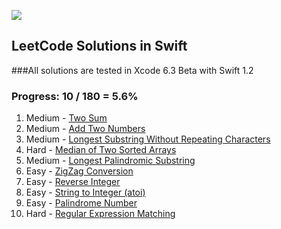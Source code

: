 ![](http://swiftlang.eu/swift.png)


## LeetCode Solutions in Swift
###All solutions are tested in Xcode 6.3 Beta with Swift 1.2
### Progress: 10 / 180 = 5.6%

1. Medium - [Two Sum](https://oj.leetcode.com/problems/two-sum/) 
2. Medium - [Add Two Numbers](https://oj.leetcode.com/problems/add-two-numbers/) 
3. Medium - [Longest Substring Without Repeating Characters ](https://oj.leetcode.com/problems/longest-substring-without-repeating-characters/)
4. Hard - [Median of Two Sorted Arrays](https://oj.leetcode.com/problems/median-of-two-sorted-arrays/)
5. Medium - [Longest Palindromic Substring](https://oj.leetcode.com/problems/longest-palindromic-substring/)
6. Easy - [ZigZag Conversion](https://oj.leetcode.com/problems/zigzag-conversion/)
7. Easy - [Reverse Integer ](https://oj.leetcode.com/problems/reverse-integer/)
8. Easy - [String to Integer (atoi)](https://oj.leetcode.com/problems/string-to-integer-atoi/)
9. Easy - [Palindrome Number](https://oj.leetcode.com/problems/palindrome-number/)
10. Hard - [Regular Expression Matching](https://oj.leetcode.com/problems/regular-expression-matching/)
